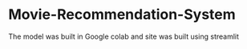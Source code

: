 # Movie-Recommendation-System
The model was built in Google colab and site was built using streamlit
